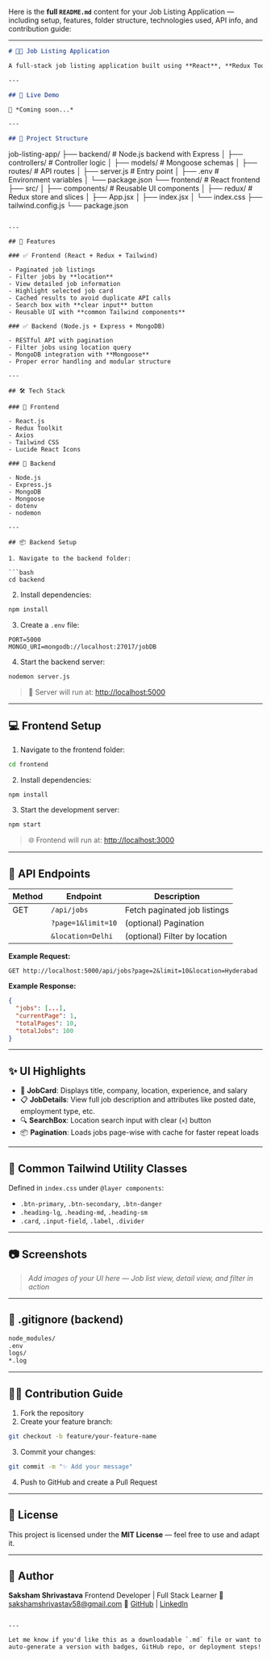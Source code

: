 Here is the **full `README.md`** content for your Job Listing Application — including setup, features, folder structure, technologies used, API info, and contribution guide:

---

```markdown
# 🧑‍💼 Job Listing Application

A full-stack job listing application built using **React**, **Redux Toolkit**, **Tailwind CSS**, **Node.js**, **Express**, and **MongoDB**. This project allows users to explore job listings, filter them by location, view detailed job information, and interact with a clean, responsive UI.

---

## 🔗 Live Demo

🚧 *Coming soon...*

---

## 📁 Project Structure

```

job-listing-app/
├── backend/              # Node.js backend with Express
│   ├── controllers/      # Controller logic
│   ├── models/           # Mongoose schemas
│   ├── routes/           # API routes
│   ├── server.js         # Entry point
│   ├── .env              # Environment variables
│   └── package.json
└── frontend/             # React frontend
├── src/
│   ├── components/   # Reusable UI components
│   ├── redux/        # Redux store and slices
│   ├── App.jsx
│   ├── index.jsx
│   └── index.css
├── tailwind.config.js
└── package.json

````

---

## 🚀 Features

### ✅ Frontend (React + Redux + Tailwind)

- Paginated job listings
- Filter jobs by **location**
- View detailed job information
- Highlight selected job card
- Cached results to avoid duplicate API calls
- Search box with **clear input** button
- Reusable UI with **common Tailwind components**

### ✅ Backend (Node.js + Express + MongoDB)

- RESTful API with pagination
- Filter jobs using location query
- MongoDB integration with **Mongoose**
- Proper error handling and modular structure

---

## 🛠️ Tech Stack

### 🧭 Frontend

- React.js
- Redux Toolkit
- Axios
- Tailwind CSS
- Lucide React Icons

### 🧪 Backend

- Node.js
- Express.js
- MongoDB
- Mongoose
- dotenv
- nodemon

---

## 📦 Backend Setup

1. Navigate to the backend folder:

```bash
cd backend
````

2. Install dependencies:

```bash
npm install
```

3. Create a `.env` file:

```env
PORT=5000
MONGO_URI=mongodb://localhost:27017/jobDB
```

4. Start the backend server:

```bash
nodemon server.js
```

> 📍 Server will run at: [http://localhost:5000](http://localhost:5000)

---

## 💻 Frontend Setup

1. Navigate to the frontend folder:

```bash
cd frontend
```

2. Install dependencies:

```bash
npm install
```

3. Start the development server:

```bash
npm start
```

> 🌐 Frontend will run at: [http://localhost:3000](http://localhost:3000)

---

## 📡 API Endpoints

| Method | Endpoint           | Description                   |
| ------ | ------------------ | ----------------------------- |
| GET    | `/api/jobs`        | Fetch paginated job listings  |
|        | `?page=1&limit=10` | (optional) Pagination         |
|        | `&location=Delhi`  | (optional) Filter by location |

**Example Request:**

```
GET http://localhost:5000/api/jobs?page=2&limit=10&location=Hyderabad
```

**Example Response:**

```json
{
  "jobs": [...],
  "currentPage": 1,
  "totalPages": 10,
  "totalJobs": 100
}
```

---

## ✨ UI Highlights

* 📄 **JobCard**: Displays title, company, location, experience, and salary
* 📋 **JobDetails**: View full job description and attributes like posted date, employment type, etc.
* 🔍 **SearchBox**: Location search input with clear (`×`) button
* 📦 **Pagination**: Loads jobs page-wise with cache for faster repeat loads

---

## 🌈 Common Tailwind Utility Classes

Defined in `index.css` under `@layer components`:

* `.btn-primary`, `.btn-secondary`, `.btn-danger`
* `.heading-lg`, `.heading-md`, `.heading-sm`
* `.card`, `.input-field`, `.label`, `.divider`

---

## 📷 Screenshots

> *Add images of your UI here — Job list view, detail view, and filter in action*

---

## 📄 .gitignore (backend)

```bash
node_modules/
.env
logs/
*.log
```

---

## 🧑‍💻 Contribution Guide

1. Fork the repository
2. Create your feature branch:

```bash
git checkout -b feature/your-feature-name
```

3. Commit your changes:

```bash
git commit -m "✨ Add your message"
```

4. Push to GitHub and create a Pull Request

---

## 📃 License

This project is licensed under the **MIT License** — feel free to use and adapt it.

---

## 🙋 Author

**Saksham Shrivastava**
Frontend Developer | Full Stack Learner
📧 [sakshamshrivastav58@gmail.com](mailto:sakshamshrivastav58@gmail.com)
🔗 [GitHub](https://github.com/sakshamshrivastav58) | [LinkedIn](https://www.linkedin.com/in/sakshamshrivastav/)

```

---

Let me know if you'd like this as a downloadable `.md` file or want to auto-generate a version with badges, GitHub repo, or deployment steps!
```
